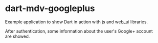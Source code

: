# dart-mdv-googleplus

Example application to show Dart in action with js and web_ui libraries.

After authentication, some information about the user's Google+ account are showed. 


